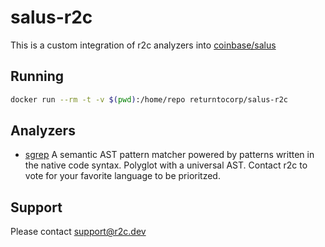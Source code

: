 # salus-r2c

This is a custom integration of r2c analyzers into [coinbase/salus](https://github.com/coinbase/salus)

## Running

```bash
docker run --rm -t -v $(pwd):/home/repo returntocorp/salus-r2c
```

## Analyzers

- [sgrep](https://sgrep.dev) A semantic AST pattern matcher powered by patterns written in the native code syntax. Polyglot with a universal AST. Contact r2c to vote for your favorite language to be prioritzed.

## Support

Please contact support@r2c.dev
